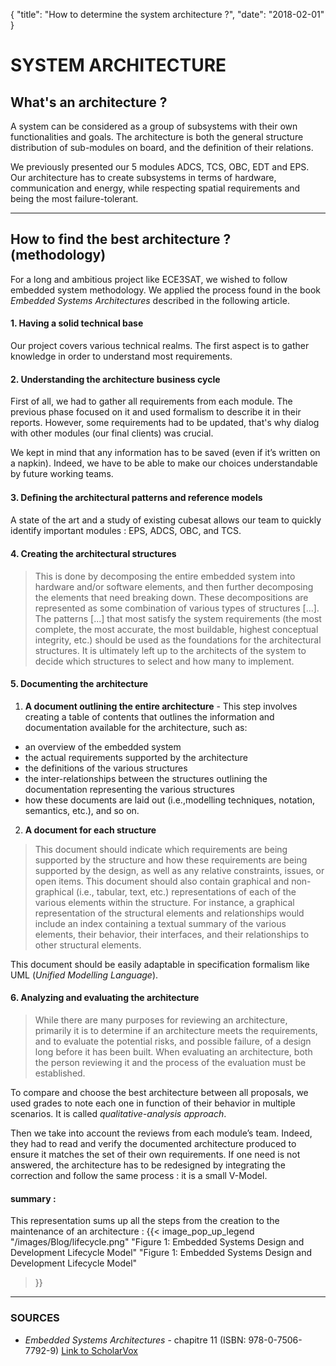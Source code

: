 {
    "title": "How to determine the system architecture ?",
    "date": "2018-02-01"
}

# SYSTEM ARCHITECTURE


## What's an architecture ?

A system can be considered as a group of subsystems with their own functionalities and goals.
The architecture is both the general structure distribution of sub-modules on board, and the definition of their relations.

We previously presented our 5 modules ADCS, TCS, OBC, EDT and EPS. Our architecture has to create subsystems in terms of hardware, communication and energy, while respecting spatial requirements and being the most failure-tolerant.

----------

## How to find the best architecture ? (methodology)
For a long and ambitious project like ECE3SAT, we wished to follow embedded system methodology.
We applied the process found in the book *Embedded Systems Architectures* described in the following article.

#### 1. Having a solid technical base
Our project covers various technical realms. The first aspect is to gather knowledge in order to understand most requirements.

#### 2. Understanding the architecture business cycle
First of all, we had to gather all requirements from each module. The previous phase focused on it and used formalism to describe it in their reports. However, some requirements had to be updated, that's why dialog with other modules (our final clients) was crucial.

We kept in mind that any information has to be saved (even if it’s written on a napkin). Indeed, we have to be able to make our choices understandable by future working teams.

#### 3. Deﬁning the architectural patterns and reference models
A state of the art and a study of existing cubesat allows our team to quickly identify important modules : EPS, ADCS, OBC, and TCS.

#### 4. Creating the architectural structures
>This is done by decomposing the entire embedded system into hardware and/or software elements, and then further decomposing the elements that need breaking down. These decompositions are represented as some combination of various types of structures [...]. The patterns [...] that most satisfy the system requirements (the most complete, the most accurate, the most buildable, highest conceptual integrity, etc.) should be used as the foundations for the architectural structures.
It is ultimately left up to the architects of the system to decide which structures to select and how many to implement.

#### 5. Documenting the architecture

1. **A document outlining the entire architecture** - 
This step involves creating a table of contents that outlines the information and documentation available for the architecture, such as:
- an overview of the embedded system
- the actual requirements supported by the architecture
- the definitions of the various structures
- the inter-relationships between the structures outlining the documentation representing the various structures
- how these documents are laid out (i.e.,modelling techniques, notation, semantics, etc.), and so on.

2. **A document for each structure**

>This document should indicate which requirements are being supported by the structure and how these requirements are being supported by the design, as well as any relative constraints, issues, or open items.
This document should also contain graphical and non-graphical (i.e., tabular, text, etc.) representations of each of the various elements within the structure. For instance, a graphical representation of the structural elements and relationships would include an index containing a textual summary of the various elements, their behavior, their interfaces, and their relationships to other structural elements.

This document should be easily adaptable in specification formalism like UML (*Unified Modelling Language*).


#### 6. Analyzing and evaluating the architecture

>While there are many purposes for reviewing an architecture, primarily it is to determine if an architecture meets the requirements, and to evaluate the potential risks, and possible failure, of a design long before it has been built. When evaluating an architecture, both the person reviewing it and the process of the evaluation must be established.

To compare and choose the best architecture between all proposals, we used grades to note each one in function of their behavior in multiple scenarios. It is called *qualitative-analysis approach*.

Then we take into account the reviews from each module’s team. Indeed, they had to read and verify the documented architecture produced to ensure it matches the set of their own requirements. If one need is not answered, the architecture has to be redesigned by integrating the correction and follow the same process : it is a small V-Model.


#### summary :
This representation sums up all the steps from the creation to the maintenance of an architecture :
{{<
    image_pop_up_legend
    "/images/Blog/lifecycle.png"
    "Figure 1: Embedded Systems Design and Development Lifecycle Model"
    "Figure 1: Embedded Systems Design and Development Lifecycle Model"
>}}


----------


### SOURCES
- *Embedded Systems Architectures* - chapitre 11 (ISBN: 978-0-7506-7792-9)
[Link to ScholarVox](http://scholarvox.campuseiffel.fr/book/40000649)
